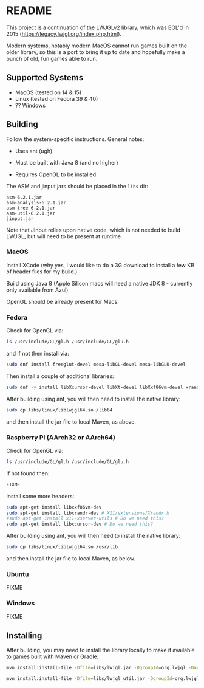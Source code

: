 # README

This project is a continuation of the LWJGLv2 library, which was EOL'd in 2015 (https://legacy.lwjgl.org/index.php.html).
 
Modern systems, notably modern MacOS cannot run games built on the older library, so this is a port to bring it up to date and hopefully make a bunch of old, fun games able to run.

## Supported Systems

* MacOS (tested on 14 & 15)
* Linux (tested on Fedora 39 & 40)
* ?? Windows

## Building

Follow the system-specific instructions. General notes:

* Uses ant (ugh).

* Must be built with Java 8 (and no higher)

* Requires OpenGL to be installed

The ASM and jinput jars should be placed in the `libs` dir:

```
asm-6.2.1.jar
asm-analysis-6.2.1.jar
asm-tree-6.2.1.jar
asm-util-6.2.1.jar
jinput.jar
```

Note that JInput relies upon native code, which is not needed to build LWJGL, but will need to be present at runtime.

### MacOS

Install XCode (why yes, I would like to do a 3G download to install a few KB of header files for my build.)

Build using Java 8 (Apple Silicon macs will need a native JDK 8 - currently only available from Azul)

OpenGL should be already present for Macs.

### Fedora

Check for OpenGL via: 

```bash
ls /usr/include/GL/gl.h /usr/include/GL/glu.h
```

and if not then install via:

```bash 
sudo dnf install freeglut-devel mesa-libGL-devel mesa-libGLU-devel
```

Then install a couple of additional libraries:

```bash
sudo dnf -y install libXcursor-devel libXt-devel libXxf86vm-devel xrandr
```

After building using ant, you will then need to install the native library:

```bash
sudo cp libs/linux/liblwjgl64.so /lib64
```

and then install the jar file to local Maven, as above.

### Raspberry Pi (AArch32 or AArch64)

Check for OpenGL via:

```bash
ls /usr/include/GL/gl.h /usr/include/GL/glu.h
```

If not found then:

```bash
FIXME
```

Install some more headers:

```bash
sudo apt-get install libxxf86vm-dev
sudo apt-get install libxrandr-dev # X11/extensions/Xrandr.h
#sudo apt-get install x11-xserver-utils # Do we need this?
sudo apt-get install libxcursor-dev # Do we need this?
```

After building using ant, you will then need to install the native library:

```bash
sudo cp libs/linux/liblwjgl64.so /usr/lib
```

and then install the jar file to local Maven, as below.


### Ubuntu

FIXME

### Windows

FIXME

## Installing

After building, you may need to install the library locally to make it available to games built with Maven or Gradle:

```bash
mvn install:install-file -Dfile=libs/lwjgl.jar -DgroupId=org.lwjgl -DartifactId=lwjgl -Dversion=2.9.4 -Dpackaging=jar

mvn install:install-file -Dfile=libs/lwjgl_util.jar -DgroupId=org.lwjgl -DartifactId=lwjgl-util -Dversion=2.9.4 -Dpackaging=jar
```